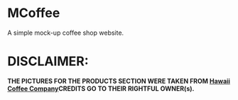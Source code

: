 # MCoffee

A simple mock-up coffee shop website.


# DISCLAIMER: 
<strong>THE PICTURES FOR THE PRODUCTS SECTION WERE TAKEN FROM  [Hawaii Coffee Company](https://www.hawaiicoffeecompany.com/)CREDITS GO TO THEIR RIGHTFUL OWNER(s).<br><strong>

